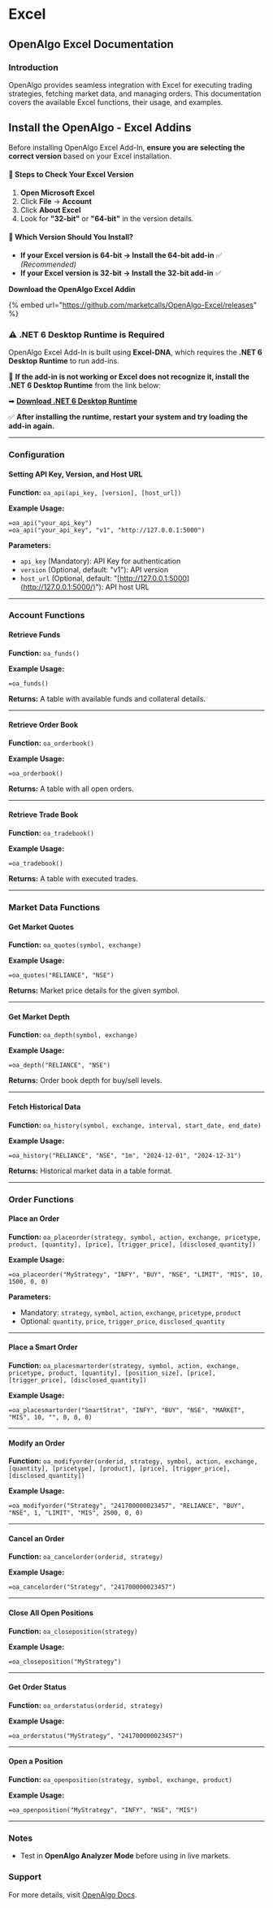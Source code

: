 # Excel

## OpenAlgo Excel Documentation

### Introduction

OpenAlgo provides seamless integration with Excel for executing trading strategies, fetching market data, and managing orders. This documentation covers the available Excel functions, their usage, and examples.



## Install the OpenAlgo - Excel Addins

Before installing OpenAlgo Excel Add-In, **ensure you are selecting the correct version** based on your Excel installation.

#### **📌 Steps to Check Your Excel Version**

1. **Open Microsoft Excel**
2. Click **File** → **Account**
3. Click **About Excel**
4. Look for **"32-bit"** or **"64-bit"** in the version details.

#### **🔹 Which Version Should You Install?**

* **If your Excel version is 64-bit → Install the 64-bit add-in** ✅ _(Recommended)_
* **If your Excel version is 32-bit → Install the 32-bit add-in** ✅

**Download the OpenAlgo Excel Addin**



{% embed url="https://github.com/marketcalls/OpenAlgo-Excel/releases" %}

### **⚠ .NET 6 Desktop Runtime is Required**

OpenAlgo Excel Add-In is built using **Excel-DNA**, which requires the **.NET 6 Desktop Runtime** to run add-ins.

🔹 **If the add-in is not working or Excel does not recognize it, install the .NET 6 Desktop Runtime** from the link below:

➡ [**Download .NET 6 Desktop Runtime**](https://dotnet.microsoft.com/en-us/download/dotnet/6.0)

✅ **After installing the runtime, restart your system and try loading the add-in again.**

***



### Configuration

#### Setting API Key, Version, and Host URL

**Function:** `oa_api(api_key, [version], [host_url])`

**Example Usage:**

```excel
=oa_api("your_api_key")
=oa_api("your_api_key", "v1", "http://127.0.0.1:5000")
```

**Parameters:**

* `api_key` (Mandatory): API Key for authentication
* `version` (Optional, default: "v1"): API version
* `host_url` (Optional, default: "[http://127.0.0.1:5000](http://127.0.0.1:5000/)"): API host URL

***

### Account Functions

#### Retrieve Funds

**Function:** `oa_funds()`

**Example Usage:**

```excel
=oa_funds()
```

**Returns:** A table with available funds and collateral details.

***

#### Retrieve Order Book

**Function:** `oa_orderbook()`

**Example Usage:**

```excel
=oa_orderbook()
```

**Returns:** A table with all open orders.

***

#### Retrieve Trade Book

**Function:** `oa_tradebook()`

**Example Usage:**

```excel
=oa_tradebook()
```

**Returns:** A table with executed trades.

***

### Market Data Functions

#### Get Market Quotes

**Function:** `oa_quotes(symbol, exchange)`

**Example Usage:**

```excel
=oa_quotes("RELIANCE", "NSE")
```

**Returns:** Market price details for the given symbol.

***

#### Get Market Depth

**Function:** `oa_depth(symbol, exchange)`

**Example Usage:**

```excel
=oa_depth("RELIANCE", "NSE")
```

**Returns:** Order book depth for buy/sell levels.

***

#### Fetch Historical Data

**Function:** `oa_history(symbol, exchange, interval, start_date, end_date)`

**Example Usage:**

```excel
=oa_history("RELIANCE", "NSE", "1m", "2024-12-01", "2024-12-31")
```

**Returns:** Historical market data in a table format.

***

### Order Functions

#### Place an Order

**Function:** `oa_placeorder(strategy, symbol, action, exchange, pricetype, product, [quantity], [price], [trigger_price], [disclosed_quantity])`

**Example Usage:**

```excel
=oa_placeorder("MyStrategy", "INFY", "BUY", "NSE", "LIMIT", "MIS", 10, 1500, 0, 0)
```

**Parameters:**

* Mandatory: `strategy`, `symbol`, `action`, `exchange`, `pricetype`, `product`
* Optional: `quantity`, `price`, `trigger_price`, `disclosed_quantity`

***

#### Place a Smart Order

**Function:** `oa_placesmartorder(strategy, symbol, action, exchange, pricetype, product, [quantity], [position_size], [price], [trigger_price], [disclosed_quantity])`

**Example Usage:**

```excel
=oa_placesmartorder("SmartStrat", "INFY", "BUY", "NSE", "MARKET", "MIS", 10, "", 0, 0, 0)
```

***

#### Modify an Order

**Function:** `oa_modifyorder(orderid, strategy, symbol, action, exchange, [quantity], [pricetype], [product], [price], [trigger_price], [disclosed_quantity])`

**Example Usage:**

```excel
=oa_modifyorder("Strategy", "241700000023457", "RELIANCE", "BUY", "NSE", 1, "LIMIT", "MIS", 2500, 0, 0)
```

***

#### Cancel an Order

**Function:** `oa_cancelorder(orderid, strategy)`

**Example Usage:**

```excel
=oa_cancelorder("Strategy", "241700000023457")
```

***

#### Close All Open Positions

**Function:** `oa_closeposition(strategy)`

**Example Usage:**

```excel
=oa_closeposition("MyStrategy")
```

***

#### Get Order Status

**Function:** `oa_orderstatus(orderid, strategy)`

**Example Usage:**

```excel
=oa_orderstatus("MyStrategy", "241700000023457")
```

***

#### Open a Position

**Function:** `oa_openposition(strategy, symbol, exchange, product)`

**Example Usage:**

```excel
=oa_openposition("MyStrategy", "INFY", "NSE", "MIS")
```

***

### Notes

* Test in **OpenAlgo Analyzer Mode** before using in live markets.

### Support

For more details, visit [OpenAlgo Docs](https://docs.openalgo.in/).
